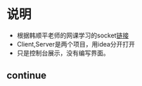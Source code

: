 # 说明
- 根据韩顺平老师的网课学习的socket[链接](https://www.bilibili.com/video/BV1j54y1b7qv?p=49&share_source=copy_web&vd_source=cc37b10f521774dc3d1fde26d04fa58c)
- Client,Server是两个项目，用idea分开打开
- 只是控制台展示，没有编写界面。
## continue
